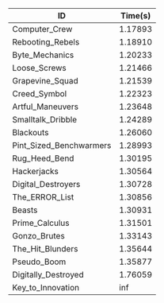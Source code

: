 |ID|Time(s)|
|-|-|
|Computer_Crew|1.17893|
|Rebooting_Rebels|1.18910|
|Byte_Mechanics|1.20233|
|Loose_Screws|1.21466|
|Grapevine_Squad|1.21539|
|Creed_Symbol|1.22323|
|Artful_Maneuvers|1.23648|
|Smalltalk_Dribble|1.24289|
|Blackouts|1.26060|
|Pint_Sized_Benchwarmers|1.28993|
|Rug_Heed_Bend|1.30195|
|Hackerjacks|1.30564|
|Digital_Destroyers|1.30728|
|The_ERROR_List|1.30856|
|Beasts|1.30931|
|Prime_Calculus|1.31501|
|Gonzo_Brutes|1.33143|
|The_Hit_Blunders|1.35644|
|Pseudo_Boom|1.35877|
|Digitally_Destroyed|1.76059|
|Key_to_Innovation|inf|
